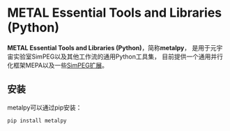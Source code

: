 METAL Essential Tools and Libraries (Python)
===========================

**METAL Essential Tools and Libraries (Python)**，简称**metalpy**，
是用于元宇宙实验室SimPEG以及其他工作流的通用Python工具集，
目前提供一个通用并行化框架MEPA以及一些[SimPEG扩展](metalpy/scab/readme.zh_CN.md)。

安装
------------
metalpy可以通过pip安装：

    pip install metalpy